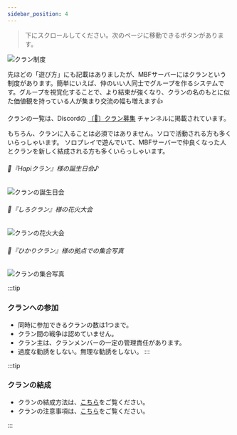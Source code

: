 ```yaml
---
sidebar_position: 4
---
```


> 下にスクロールしてください。次のページに移動できるボタンがあります。

![クラン制度](http://guide.made-by-free.com/images/label_clan.png)

先ほどの「遊び方」にも記載はありましたが、MBFサーバーにはクランという制度があります。簡単にいえば、仲のいい人同士でグループを作るシステムです。グループを視覚化することで、より結束が強くなり、クランの名のもとに似た価値観を持っている人が集まり交流の幅も増えます👍

クランの一覧は、Discordの [〔🏰〕クラン募集](https://discord.com/channels/960062675012964352/1142248933507203122) チャンネルに掲載されています。

もちろん、クランに入ることは必須ではありません。ソロで活動される方も多くいらっしゃいます。
ソロプレイで遊んでいて、MBFサーバーで仲良くなった人とクランを新しく結成される方も多くいらっしゃいます。

###### 📸『Hapiクラン』様の誕生日会♪
![クランの誕生日会](http://guide.made-by-free.com/images/clan_hapi.webp)

###### 📸『しろクラン』様の花火大会
![クランの花火大会](http://guide.made-by-free.com/images/clan_siro.webp)

###### 📸『ひかりクラン』様の拠点での集合写真
![クランの集合写真](http://guide.made-by-free.com/images/clan_hikari.png)


:::tip
### クランへの参加
- 同時に参加できるクランの数は1つまで。
- クラン間の戦争は認めていません。
- クラン主は、クランメンバーの一定の管理責任があります。
- 過度な勧誘をしない。無理な勧誘をしない。
:::

:::tip
### クランの結成
- クランの結成方法は、[こちら](http://made-by-free.com/new-clan)をご覧ください。
- クランの注意事項は、[こちら](https://discord.com/channels/960062675012964352/1175439363706986536/1175439363706986536)をご覧ください。

:::